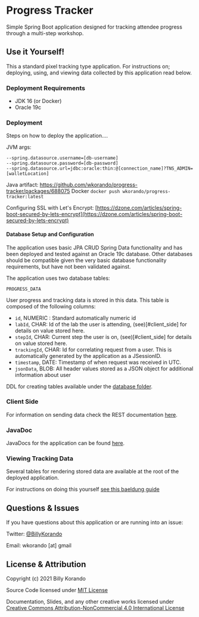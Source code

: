 # Progress Tracker

Simple Spring Boot application designed for tracking attendee progress through a multi-step workshop. 

## Use it Yourself!

This a standard pixel tracking type application. For instructions on; deploying, using, and viewing data collected by this application read below. 

### Deployment Requirements

* JDK 16 (or Docker)
* Oracle 19c

### Deployment

Steps on how to deploy the application....

JVM args:

```
--spring.datasource.username=[db-username] 
--spring.datasource.password=[db-password]
--spring.datasource.url=jdbc:oracle:thin:@[connection_name]?TNS_ADMIN=[walletLocation]
```

Java artifact: https://github.com/wkorando/progress-tracker/packages/688075
Docker `docker push wkorando/progress-tracker:latest`

Configuring SSL with Let's Encrypt: 
[https://dzone.com/articles/spring-boot-secured-by-lets-encrypt](https://dzone.com/articles/spring-boot-secured-by-lets-encrypt)

#### Database Setup and Configuration

The application uses basic JPA CRUD Spring Data functionality and has been deployed and tested against an Oracle 19c database. Other databases should be compatible given the very basic database functionality requirements, but have not been validated against. 

The application uses two database tables:

`PROGRESS_DATA`

User progress and tracking data is stored in this data. This table is composed of the following columns:

* `id`, NUMERIC : Standard automatically numeric id
* `labId`, CHAR: Id of the lab the user is attending, (see)[#client_side] for details on value stored here.
* `stepId`, CHAR: Current step the user is on, (see)[#client_side] for details on value stored here.
* `trackingId`, CHAR: Id for correlating request from a user. This is automatically generated by the application as a JSessionID. 
* `timestamp`, DATE: Timestamp of when request was received in UTC.
* `jsonData`, BLOB: All header values stored as a JSON object for additional information about user 

DDL for creating tables available under the [database folder](database/progress-tracker-ddl.sql).

### Client Side

For information on sending data check the REST documentation [here](https://wkorando.github.io/progress-tracker/rest-docs/).

### JavaDoc

JavaDocs for the application can be found [here](https://wkorando.github.io/progress-tracker/javadoc/).

### Viewing Tracking Data

Several tables for rendering stored data are available at the root of the deployed application.

For instructions on doing this yourself [see this baeldung guide](https://www.baeldung.com/spring-boot-crud-thymeleaf)

## Questions & Issues

If you have questions about this application or are running into an issue:

Twitter: [@BillyKorando](https://twitter.com/BillyKorando) 

Email: wkorando [at] gmail

## License & Attribution

Copyright (c) 2021 Billy Korando 

Source Code licensed under [MIT License](LICENSE)

Documentation, Slides, and any other creative works licensed under [Creative Commons Attribution-NonCommercial 4.0 International License](LICENSE.md)